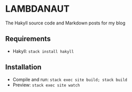 LAMBDANAUT
==========

The Hakyll source code and Markdown posts for my blog


Requirements
------------

* Hakyll: `stack install hakyll`


Installation
------------

* Compile and run: `stack exec site build; stack build`
* Preview: `stack exec site watch`
